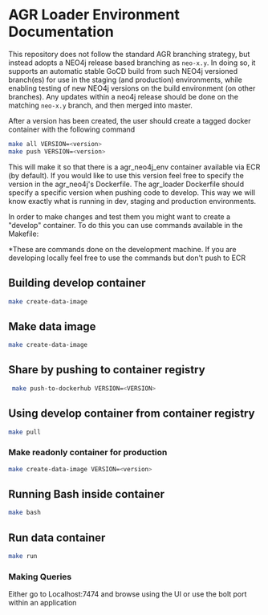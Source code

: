# AGR Loader Environment Documentation

This repository does not follow the standard AGR branching strategy, but instead adopts a NEO4j release based branching as `neo-x.y`.
In doing so, it supports an automatic stable GoCD build from such NEO4j versioned branch(es) for use in the staging (and production) environments, while enabling testing of new NEO4j versions on the build environment (on other branches). Any updates within a neo4j release should be done on the matching `neo-x.y` branch, and then merged into master.

After a version has been created, the user should create a tagged docker container with the following command

```bash
make all VERSION=<version>
make push VERSION=<version>
```
This will make it so that there is a agr_neo4j_env container available via ECR (by default). If you would like to use this version feel free to specify the version in the agr_neo4j's Dockerfile. The agr_loader Dockerfile should specify a specific version when pushing code to develop. This way we will know exactly what is running in dev, staging and production environments.  

In order to make changes and test them you might want to create a "develop" container. To do this you can use commands available in the Makefile:

*These are commands done on the development machine. If you are developing locally feel free to use the commands but don't push to ECR

## Building develop container
```bash
make create-data-image
```

## Make data image
```bash
make create-data-image
```

## Share by pushing to container registry
```bash
 make push-to-dockerhub VERSION=<VERSION>
```

## Using develop container from container registry
```bash
make pull
```

### Make readonly container for production
```bash
make create-data-image VERSION=<version>
```

## Running Bash inside container
```bash
make bash
```

## Run data container
```bash
make run
```

### Making Queries

Either go to Localhost:7474 and browse using the UI or use the bolt port within an application
